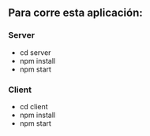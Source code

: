 ## Para corre esta aplicación:
### Server
- cd server
- npm install
- npm start
### Client
- cd client
- npm install
- npm start

